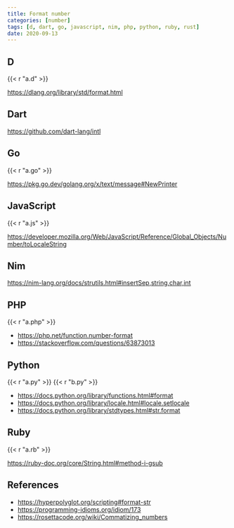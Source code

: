 ```yaml
---
title: Format number
categories: [number]
tags: [d, dart, go, javascript, nim, php, python, ruby, rust]
date: 2020-09-13
---
```


## D

{{< r "a.d" >}}

<https://dlang.org/library/std/format.html>

## Dart

<https://github.com/dart-lang/intl>

## Go

{{< r "a.go" >}}

<https://pkg.go.dev/golang.org/x/text/message#NewPrinter>

## JavaScript

{{< r "a.js" >}}

<https://developer.mozilla.org/Web/JavaScript/Reference/Global_Objects/Number/toLocaleString>

## Nim

<https://nim-lang.org/docs/strutils.html#insertSep,string,char,int>

## PHP

{{< r "a.php" >}}

- <https://php.net/function.number-format>
- <https://stackoverflow.com/questions/63873013>

## Python

{{< r "a.py" >}}
{{< r "b.py" >}}

- <https://docs.python.org/library/functions.html#format>
- <https://docs.python.org/library/locale.html#locale.setlocale>
- <https://docs.python.org/library/stdtypes.html#str.format>

## Ruby

{{< r "a.rb" >}}

<https://ruby-doc.org/core/String.html#method-i-gsub>

## References

- <https://hyperpolyglot.org/scripting#format-str>
- <https://programming-idioms.org/idiom/173>
- <https://rosettacode.org/wiki/Commatizing_numbers>

